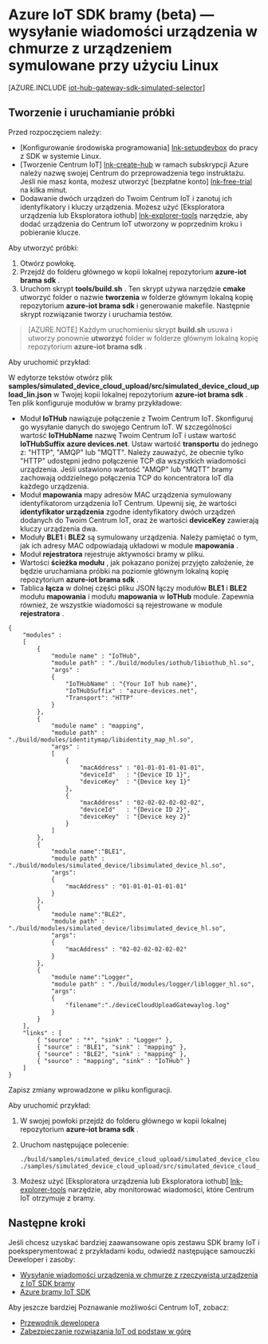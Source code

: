 <properties
    pageTitle="Symulacja urządzenia z SDK bramy IoT | Microsoft Azure"
    description="Azure Instruktaż SDK bramy IoT przedstawić wysyłanie telemetrycznego z urządzeniem symulowane przy użyciu zestawu SDK bramy IoT Azure za pomocą Linux."
    services="iot-hub"
    documentationCenter=""
    authors="chipalost"
    manager="timlt"
    editor=""/>

<tags
     ms.service="iot-hub"
     ms.devlang="cpp"
     ms.topic="article"
     ms.tgt_pltfrm="na"
     ms.workload="na"
     ms.date="08/29/2016"
     ms.author="andbuc"/>


# <a name="azure-iot-gateway-sdk-beta--send-device-to-cloud-messages-with-a-simulated-device-using-linux"></a>Azure IoT SDK bramy (beta) — wysyłanie wiadomości urządzenia w chmurze z urządzeniem symulowane przy użyciu Linux

[AZURE.INCLUDE [iot-hub-gateway-sdk-simulated-selector](../../includes/iot-hub-gateway-sdk-simulated-selector.md)]

## <a name="build-and-run-the-sample"></a>Tworzenie i uruchamianie próbki

Przed rozpoczęciem należy:

- [Konfigurowanie środowiska programowania] [ lnk-setupdevbox] do pracy z SDK w systemie Linux.
- [Tworzenie Centrum IoT] [ lnk-create-hub] w ramach subskrypcji Azure należy nazwę swojej Centrum do przeprowadzenia tego instruktażu. Jeśli nie masz konta, możesz utworzyć [bezpłatne konto] [ lnk-free-trial] na kilka minut.
- Dodawanie dwóch urządzeń do Twoim Centrum IoT i zanotuj ich identyfikatory i kluczy urządzenia. Możesz użyć [Eksploratora urządzenia lub Eksploratora iothub] [ lnk-explorer-tools] narzędzie, aby dodać urządzenia do Centrum IoT utworzony w poprzednim kroku i pobieranie klucze.

Aby utworzyć próbki:

1. Otwórz powłokę.
2. Przejdź do folderu głównego w kopii lokalnej repozytorium **azure-iot brama sdk** .
3. Uruchom skrypt **tools/build.sh** . Ten skrypt używa narzędzie **cmake** utworzyć folder o nazwie **tworzenia** w folderze głównym lokalną kopię repozytorium **azure-iot brama sdk** i generowanie makefile. Następnie skrypt rozwiązanie tworzy i uruchamia testów.

> [AZURE.NOTE]  Każdym uruchomieniu skrypt **build.sh** usuwa i utworzy ponownie **utworzyć** folder w folderze głównym lokalną kopię repozytorium **azure-iot brama sdk** .

Aby uruchomić przykład:

W edytorze tekstów otwórz plik **samples/simulated_device_cloud_upload/src/simulated_device_cloud_upload_lin.json** w Twojej kopii lokalnej repozytorium **azure-iot brama sdk** . Ten plik konfiguruje modułów w bramy przykładowe:

- Moduł **IoTHub** nawiązuje połączenie z Twoim Centrum IoT. Skonfiguruj go wysyłanie danych do swojego Centrum IoT. W szczególności wartość **IoTHubName** nazwę Twoim Centrum IoT i ustaw wartość **IoTHubSuffix** **azure devices.net**. Ustaw wartość **transportu** do jednego z: "HTTP", "AMQP" lub "MQTT". Należy zauważyć, że obecnie tylko "HTTP" udostępni jedno połączenie TCP dla wszystkich wiadomości urządzenia. Jeśli ustawiono wartość "AMQP" lub "MQTT" bramy zachowają oddzielnego połączenia TCP do koncentratora IoT dla każdego urządzenia.
- Moduł **mapowania** mapy adresów MAC urządzenia symulowany identyfikatorom urządzenia IoT Centrum. Upewnij się, że wartości **identyfikator urządzenia** zgodne identyfikatory dwóch urządzeń dodanych do Twoim Centrum IoT, oraz że wartości **deviceKey** zawierają kluczy urządzenia dwa.
- Moduły **BLE1** i **BLE2** są symulowany urządzenia. Należy pamiętać o tym, jak ich adresy MAC odpowiadają układowi w module **mapowania** .
- Moduł **rejestratora** rejestruje aktywności bramy w pliku.
- Wartości **ścieżka modułu** , jak pokazano poniżej przyjęto założenie, że będzie uruchamiana próbki na poziomie głównym lokalną kopię repozytorium **azure-iot brama sdk** .
- Tablica **łącza** w dolnej części pliku JSON łączy modułów **BLE1** i **BLE2** modułu **mapowania** i modułu **mapowania** w **IoTHub** module. Zapewnia również, że wszystkie wiadomości są rejestrowane w module **rejestratora** .

```
{
    "modules" :
    [ 
        {
            "module name" : "IoTHub",
            "module path" : "./build/modules/iothub/libiothub_hl.so",
            "args" : 
            {
                "IoTHubName" : "{Your IoT hub name}",
                "IoTHubSuffix" : "azure-devices.net",
                "Transport": "HTTP"
            }
        },
        {
            "module name" : "mapping",
            "module path" : "./build/modules/identitymap/libidentity_map_hl.so",
            "args" : 
            [
                {
                    "macAddress" : "01-01-01-01-01-01",
                    "deviceId"   : "{Device ID 1}",
                    "deviceKey"  : "{Device key 1}"
                },
                {
                    "macAddress" : "02-02-02-02-02-02",
                    "deviceId"   : "{Device ID 2}",
                    "deviceKey"  : "{Device key 2}"
                }
            ]
        },
        {
            "module name":"BLE1",
            "module path" : "./build/modules/simulated_device/libsimulated_device_hl.so",
            "args":
            {
                "macAddress" : "01-01-01-01-01-01"
            }
        },
        {
            "module name":"BLE2",
            "module path" : "./build/modules/simulated_device/libsimulated_device_hl.so",
            "args":
            {
                "macAddress" : "02-02-02-02-02-02"
            }
        },
        {
            "module name":"Logger",
            "module path" : "./build/modules/logger/liblogger_hl.so",
            "args":
            {
                "filename":"./deviceCloudUploadGatewaylog.log"
            }
        }
    ],
    "links" : [
        { "source" : "*", "sink" : "Logger" },
        { "source" : "BLE1", "sink" : "mapping" },
        { "source" : "BLE2", "sink" : "mapping" },
        { "source" : "mapping", "sink" : "IoTHub" }
    ]
}

```

Zapisz zmiany wprowadzone w pliku konfiguracji.

Aby uruchomić przykład:

1. W swojej powłoki przejdź do folderu głównego w kopii lokalnej repozytorium **azure-iot brama sdk** .
2. Uruchom następujące polecenie:

    ```
    ./build/samples/simulated_device_cloud_upload/simulated_device_cloud_upload_sample ./samples/simulated_device_cloud_upload/src/simulated_device_cloud_upload_lin.json
    ```

3. Możesz użyć [Eksploratora urządzenia lub Eksploratora iothub] [ lnk-explorer-tools] narzędzie, aby monitorować wiadomości, które Centrum IoT otrzymuje z bramy.

## <a name="next-steps"></a>Następne kroki

Jeśli chcesz uzyskać bardziej zaawansowane opis zestawu SDK bramy IoT i poeksperymentować z przykładami kodu, odwiedź następujące samouczki Deweloper i zasoby:

- [Wysyłanie wiadomości urządzenia w chmurze z rzeczywistą urządzenia z IoT SDK bramy][lnk-physical-device]
- [Azure bramy IoT SDK][lnk-gateway-sdk]

Aby jeszcze bardziej Poznawanie możliwości Centrum IoT, zobacz:

- [Przewodnik dewelopera][lnk-devguide]
- [Zabezpieczanie rozwiązania IoT od podstaw w górę][lnk-securing]

<!-- Links -->
[lnk-setupdevbox]: https://github.com/Azure/azure-iot-gateway-sdk/blob/master/doc/devbox_setup.md
[lnk-free-trial]: https://azure.microsoft.com/pricing/free-trial/
[lnk-explorer-tools]: https://github.com/Azure/azure-iot-sdks/blob/master/doc/manage_iot_hub.md
[lnk-gateway-sdk]: https://github.com/Azure/azure-iot-gateway-sdk/

[lnk-physical-device]: iot-hub-gateway-sdk-physical-device.md

[lnk-devguide]: iot-hub-devguide.md
[lnk-securing]: iot-hub-security-ground-up.md
[lnk-create-hub]: iot-hub-create-through-portal.md